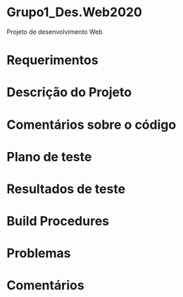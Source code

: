 # Grupo1_Des.Web2020
Projeto de desenvolvimento Web
# Requerimentos




# Descrição do Projeto




# Comentários sobre o código



# Plano de teste



# Resultados de teste


# Build Procedures


# Problemas

# Comentários
